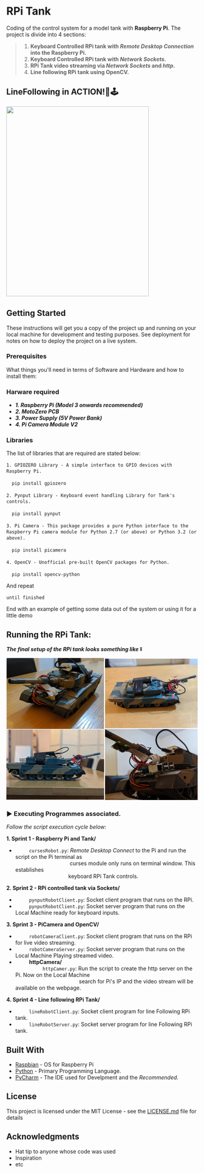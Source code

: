 # RPi Tank

Coding of the control system for a model tank with **Raspberry Pi**. 
The project is divide into 4 sections:

> 1. __Keyboard Controlled RPi tank with _Remote Desktop Connection_ into the Raspberry Pi.__
> 2. __Keyboard Controlled RPi tank with _Network Sockets_.__
> 3. __RPi Tank video streaming via _Network Sockets_ and _http_.__
> 4. __Line following RPi tank using **OpenCV**.__

## LineFollowing in ACTION!🤖:joystick:

<img src="readmeImages/tank.gif" height="500" width="375">

## Getting Started

These instructions will get you a copy of the project up and running on your local machine for development and testing purposes. See deployment for notes on how to deploy the project on a live system.

### Prerequisites

What things you'll need in terms of Software and Hardware and how to install them:

### Harware required

- ***1. Raspberry Pi (Model 3 onwards recommended)***	
- ***2. MotoZero PCB***
- ***3. Power Supply (5V Power Bank)***
- ***4. Pi Camera Module V2***

### Libraries

The list of libraries that are required are stated below:

```
1. GPIOZERO Library - A simple interface to GPIO devices with Raspberry Pi.

  pip install gpiozero
  
2. Pynput Library - Keyboard event handling Library for Tank's controls.
  
  pip install pynput
  
3. Pi Camera - This package provides a pure Python interface to the Raspberry Pi camera module for Python 2.7 (or above) or Python 3.2 (or above).  

  pip install picamera
  
4. OpenCV - Unofficial pre-built OpenCV packages for Python.

  pip install opencv-python
```

And repeat

```
until finished
```

End with an example of getting some data out of the system or using it for a little demo

## Running the RPi Tank:

***The final setup of the RPi tank looks something like*** :arrow_double_down:

![](readmeImages/finalTank.jpg)

### :arrow_forward: Executing Programmes associated.

_Follow the script execution cycle below:_

**1. Sprint 1 - Raspberry Pi and Tank/**  
  - &emsp; &emsp; `cursesRobot.py`: _Remote Desktop Connect_ to the Pi and run the script on the Pi terminal as<br /> 
   &emsp; &emsp; &emsp; &emsp; &emsp; &emsp;  &emsp; &emsp;  curses module only runs on terminal window. This establishes <br /> 
   &emsp; &emsp; &emsp; &emsp; &emsp; &emsp;  &emsp; &emsp;keyboard RPi Tank controls.
  
**2. Sprint 2 - RPi controlled tank via Sockets/**    
  - &emsp; &emsp; `pynputRobotClient.py`: Socket client program that runs on the RPi.<br /> 
  - &emsp; &emsp; `pynputRobotClient.py`: Socket server program that runs on the Local Machine ready for keyboard inputs.<br /> 
     
**3. Sprint 3 - PiCamera and OpenCV/**  
  - &emsp; &emsp;  `robotCameraClient.py`: Socket client program that runs on the RPi for live video streaming.<br /> 
  - &emsp; &emsp; `robotCameraServer.py`: Socket server program that runs on the Local Machine Playing streamed video.<br /> 
  - &emsp; &emsp;  **httpCamera/**  
      &emsp; &emsp;  &emsp; &emsp; `httpCamer.py`: Run the script to create the http server on the Pi. Now on the Local Machine<br /> 
      &emsp;&emsp; &emsp;&emsp; &emsp; &emsp; &emsp; &emsp;  &emsp; &emsp;search for Pi's IP and the video stream will be available on the webpage. <br /> 
  
**4. Sprint 4 - Line following RPi Tank/**   
  - &emsp; &emsp; `lineRobotClient.py`: Socket client program for line Following RPi tank.<br /> 
  - &emsp; &emsp; `lineRobotServer.py`: Socket server program for line Following RPi tank.<br /> 
      
## Built With

* [Raspbian](https://www.raspberrypi.org/downloads/raspbian/) - OS for Raspberry Pi
* [Python](https://www.python.org/) - Primary Programming Language.
* [PyCharm](https://www.jetbrains.com/pycharm/) - The IDE used for Develpment and the _Recommended._

## License

This project is licensed under the MIT License - see the [LICENSE.md](LICENSE.md) file for details

## Acknowledgments

* Hat tip to anyone whose code was used
* Inspiration
* etc
